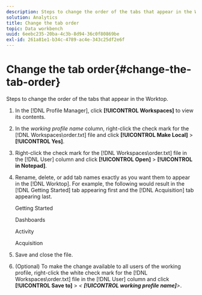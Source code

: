 ```yaml
---
description: Steps to change the order of the tabs that appear in the Worktop.
solution: Analytics
title: Change the tab order
topic: Data workbench
uuid: 6eebc235-20ba-4c3b-8d94-36c0f80869be
exl-id: 261a81e1-b34c-4789-ac4e-343c25df2e6f
---
```

# Change the tab order{#change-the-tab-order}

Steps to change the order of the tabs that appear in the Worktop.

1. In the [!DNL Profile Manager], click **[!UICONTROL Workspaces]** to view its contents.
1. In the *working profile name* column, right-click the check mark for the [!DNL Workspaces\order.txt] file and click **[!UICONTROL Make Local]** > **[!UICONTROL Yes]**.
1. Right-click the check mark for the [!DNL Workspaces\order.txt] file in the [!DNL User] column and click **[!UICONTROL Open]** > **[!UICONTROL in Notepad]**.
1. Rename, delete, or add tab names exactly as you want them to appear in the [!DNL Worktop]. For example, the following would result in the [!DNL Getting Started] tab appearing first and the [!DNL Acquisition] tab appearing last.

   Getting Started

   Dashboards

   Activity

   Acquisition 

1. Save and close the file.
1. (Optional) To make the change available to all users of the working profile, right-click the white check mark for the [!DNL Workspaces\order.txt] file in the [!DNL User] column and click **[!UICONTROL Save to]** > *< **[!UICONTROL working profile name]**>*.
